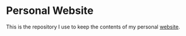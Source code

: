 
<!-- README.md is generated from README.Rmd. Please edit that file -->
Personal Website
================

This is the repository I use to keep the contents of my personal [website](bernardo.codes).
